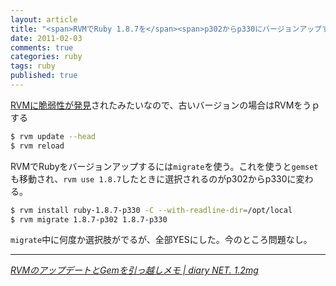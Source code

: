 ```yaml
---
layout: article
title: "<span>RVMでRuby 1.8.7を</span><span>p302からp330にバージョンアップする</span>"
date: 2011-02-03
comments: true
categories: ruby
tags: ruby
published: true
---
```


[RVMに脆弱性が発見](http://japan.cnet.com/news/business/20425220/)されたみたいなので、古いバージョンの場合はRVMをうｐする

~~~ sh
$ rvm update --head
$ rvm reload
~~~

RVMでRubyをバージョンアップするには`migrate`を使う。これを使うと`gemset`も移動され、`rvm use 1.8.7`したときに選択されるのがp302からp330に変わる。

~~~ sh
$ rvm install ruby-1.8.7-p330 -C --with-readline-dir=/opt/local
$ rvm migrate 1.8.7-p302 1.8.7-p330
~~~

`migrate`中に何度か選択肢がでるが、全部YESにした。今のところ問題なし。

* * *

<cite>[RVMのアップデートとGemを引っ越しメモ \| diary NET. 1.2mg](http://www.milligramme.cc/wp/archives/3527)</cite>
